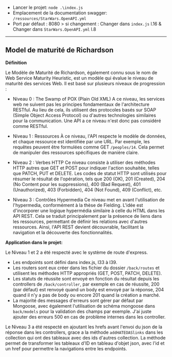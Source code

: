 - Lancer le projet: `node .\index.js`
- Emplacement de la documentation swagger: `/ressources/StarWars.OpenAPI.yml` 
- Port par défaut : 8080 > si changement : Changer dans `index.js` l.16 & Changer dans `StarWars.OpenAPI.yml` l.8

-----

## Model de maturité de Richardson 

**Définition**

Le Modèle de Maturité de Richardson, également connu sous le nom de Web Service Maturity Heuristic, est un modèle qui évalue le niveau de maturité des services Web. Il est basé sur plusieurs niveaux de progression :

- Niveau 0 : The Swamp of POX (Plain Old XML)
A ce niveau, les services web ne suivent pas les principes fondamentaux de l'architecture RESTful. Au lieu de cela, ils utilisent des protocoles basés sur SOAP (Simple Object Access Protocol) ou d'autres technologies similaires pour la communication. Une API a ce niveau n'est donc pas considéré comme RESTful.

- Niveau 1 : Ressources
À ce niveau, l'API respecte le modèle de données, et chaque ressource est identifiée par une URL. Par exemple, les requêtes peuvent être formulées comme GET `/peoples/14`. Cela permet de manipuler des ressources spécifiques de manière claire.

- Niveau 2 : Verbes HTTP
Ce niveau consiste à utiliser des méthodes HTTP autres que GET et POST pour indiquer l'action souhaitée, telles que PATCH, PUT et DELETE. Les codes de statut HTTP sont utilisés pour résumer le résultat de l'opération, tels que 200 (OK), 201 (Created), 204 (No Content pour les suppressions), 400 (Bad Request), 401 (Unauthorized), 403 (Forbidden), 404 (Not Found), 409 (Conflict), etc.

- Niveau 3 : Contrôles Hypermedia
Ce niveau met en avant l'utilisation de l'hypermedia, conformément à la thèse de Fielding. L'idée est d'incorporer une logique hypermédia similaire à celle du HTML dans les API REST. Cela se traduit principalement par la présence de liens dans les ressources, permettant de définir les relations avec d'autres ressources. Ainsi, l'API REST devient découvrable, facilitant la navigation et la découverte des fonctionnalités.


**Application dans le projet:**

Le Niveau 1 et 2 a été respecté avec le système de route d'express. 

- Les endpoints sont défini dans index.js, l33 à l39. 
- Les routers sont eux créer dans les fichier du dossier `/back/routes` et utilisent les méthodes HTTP appropriés (GET, POST, PATCH, DELETE).
- Les statuts de réussite sont envoyé en fonction du résultat depuis les controllers de `/back/controller`, par exemple en cas de réussite, 200 (par défaut) est renvoyé quand un body est envoyé par la réponse, 204 quand il n'y a pas de body ou encore 201 quand la création a marché.
- La majorité des messages d'erreurs sont gérer par défaut par Mongoose, avec également l'utilisation de schéma mongoose dans `back/models` pour la validation des champs par exemple. J'ai juste ajouter des erreurs 500 en cas de problème internes dans les controller.

Le Niveau 3 a été respecté en ajoutant les hrefs avant l'envoi du json de la réponse dans les controllers, grace a la méthode `addHATEOASlinks` dans les collection qui ont des tableaux avec des ids d'autres collection. La méthode permet de transformer les tableaux  d'ID en tableau d'objet json, avec l'id et un href pour permettre la navigations entre les endpoints.